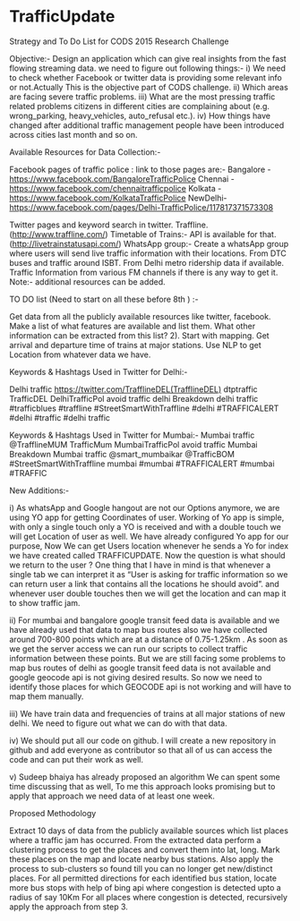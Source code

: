 TrafficUpdate
=============
Strategy and To Do List for CODS 2015 Research Challenge


Objective:- Design an application which can give real insights from the fast flowing streaming data. we need to figure out following things:-
i)  We need to check whether Facebook or twitter data is providing some relevant info or not.Actually This is the objective part of CODS challenge.
ii) Which areas are facing severe traffic problems.
iii) What are the most pressing traffic related problems citizens in different cities are complaining about (e.g. wrong_parking, heavy_vehicles, auto_refusal etc.).
iv) How things have changed after additional traffic management people have been introduced across cities last month and so on.

Available Resources for Data Collection:- 

Facebook pages of traffic police : link to those pages are:-
Bangalore - https://www.facebook.com/BangaloreTrafficPolice
Chennai - https://www.facebook.com/chennaitrafficpolice
Kolkata - https://www.facebook.com/KolkataTrafficPolice
NewDelhi- https://www.facebook.com/pages/Delhi-TrafficPolice/117817371573308


Twitter pages and keyword search in twitter.
Traffline. (http://www.traffline.com/)
Timetable of Trains:- API is available for that. (http://livetrainstatusapi.com/)
WhatsApp group:- Create a whatsApp group where users will send live traffic information with their locations.
From DTC buses and traffic around ISBT.
From Delhi metro ridership data if available.
Traffic Information from various FM channels if there is any way to get it.
Note:- additional resources can be added.



TO DO list (Need to start on all these before 8th ) :-

Get data from all the publicly available resources like twitter, facebook.
Make a list of what features are available and list them.
What other information can be extracted from this list?
2). Start with mapping.
Get arrival and departure time of trains at major stations.
Use NLP to get Location from whatever data we have.

Keywords & Hashtags Used in Twitter for Delhi:-

Delhi traffic 
https://twitter.com/TrafflineDEL(TrafflineDEL) 
dtptraffic
TrafficDEL
DelhiTrafficPol
avoid traffic delhi
Breakdown delhi traffic
#trafficblues
#traffline
#StreetSmartWithTraffline
#delhi #TRAFFICALERT
#delhi #traffic
#delhi traffic

Keywords & Hashtags Used in Twitter for Mumbai:-
Mumbai traffic
@TrafflineMUM
TrafficMum
MumbaiTrafficPol
avoid traffic Mumbai
Breakdown Mumbai traffic
@smart_mumbaikar
@TrafficBOM
#StreetSmartWithTraffline mumbai
#mumbai #TRAFFICALERT 
#mumbai #TRAFFIC



New Additions:-

i) As whatsApp and Google hangout are not our Options anymore, we are using YO app for getting Coordinates of user. Working of Yo app is simple, with only a single touch only a YO is received and with a double touch we will get Location of user as well.
We have already configured Yo app for our purpose, Now We can get Users location whenever he sends a Yo for index we have created called TRAFFICUPDATE.
Now the question is what should we return to the user ?
One thing that I have in mind is that whenever a single tab we can interpret it as “User is asking for traffic information so we can return user a link that contains all the locations he should avoid”.
and whenever user double touches then we will get the location and can map it to show traffic jam.

ii) For mumbai and bangalore google transit feed data is available and we have already used that data to map bus routes also we have collected around 700-800 points which are at a distance of 0.75-1.25km . As soon as we get the server access we can run our scripts to collect traffic information between these points. But we are still facing some problems to map bus routes of delhi as google transit feed data is not available and google geocode api is not giving desired results.  So now we need to identify those places for which GEOCODE api is not working and will have to map them manually.

iii)  We have train data and frequencies of trains at all major stations of new delhi. We need to figure out what we can do with that data.

iv) We should put all our code on github. I will create a new repository in github and add everyone as contributor so that all of us can access the code and can put their work as well.

v) Sudeep bhaiya has already proposed an algorithm We can spent some time discussing  that 
as well, To me this approach looks promising but to apply that approach we need data of at least one week.


Proposed Methodology

Extract 10 days of data from the publicly available sources which list places where a traffic jam has occurred. 
From the extracted data perform a clustering process to get the places and convert them into lat, long. Mark these places on the map and locate nearby bus stations. Also apply the process to sub-clusters so found till you can no longer get new/distinct places.
For all permitted directions for each identified bus station, locate more bus stops with help of bing api where congestion is detected upto a radius of say 10Km
For all places where congestion is detected, recursively apply the approach from step 3.
